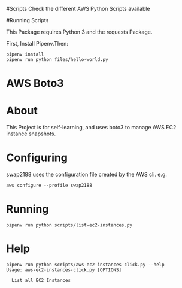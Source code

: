 #Scripts
Check the different AWS Python Scripts available

#Running Scripts

This Package requires Python 3 and the requests Package.

First, Install Pipenv.Then:

```
pipenv install
pipenv run python files/hello-world.py 
```  

# AWS Boto3 

# About
This Project is for self-learning, and uses boto3 to manage AWS EC2 instance snapshots.

# Configuring
swap2188 uses the configuration file created by the AWS cli. e.g.

`aws configure --profile swap2188`

# Running
`pipenv run python scripts/list-ec2-instances.py`

# Help
```
pipenv run python scripts/aws-ec2-instances-click.py --help
Usage: aws-ec2-instances-click.py [OPTIONS]

  List all EC2 Instances

```
